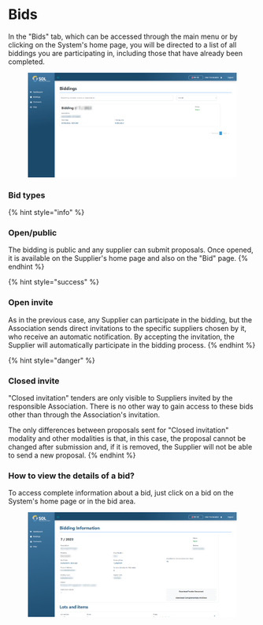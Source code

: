 # Bids

In the "Bids" tab, which can be accessed through the main menu or by clicking on the System's home page, you will be directed to a list of all biddings you are participating in, including those that have already been completed.

<figure><img src="../../../.gitbook/assets/sup-bidding.png" alt=""><figcaption></figcaption></figure>

### Bid types

{% hint style="info" %}
### Open/public

The bidding is public and any supplier can submit proposals. Once opened, it is available on the Supplier's home page and also on the "Bid" page.
{% endhint %}

{% hint style="success" %}
### Open invite

As in the previous case, any Supplier can participate in the bidding, but the Association sends direct invitations to the specific suppliers chosen by it, who receive an automatic notification. By accepting the invitation, the Supplier will automatically participate in the bidding process.
{% endhint %}

{% hint style="danger" %}
### Closed invite

"Closed invitation" tenders are only visible to Suppliers invited by the responsible Association. There is no other way to gain access to these bids other than through the Association's invitation.&#x20;

The only differences between proposals sent for "Closed invitation" modality and other modalities is that, in this case, the proposal cannot be changed after submission and, if it is removed, the Supplier will not be able to send a new proposal.
{% endhint %}

### How to view the details of a bid?

To access complete information about a bid, just click on a bid on the System's home page or in the bid area.

<figure><img src="../../../.gitbook/assets/bid-datasup.png" alt=""><figcaption></figcaption></figure>
